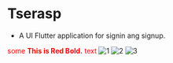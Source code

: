 # Tserasp

* A UI Flutter application for signin ang signup.


<span style="color:red">some **This is Red Bold.** text</span>
![1](https://user-images.githubusercontent.com/61249937/125175818-5a0dbc80-e1d7-11eb-8e62-7d74d0638207.jpg)
![2](https://user-images.githubusercontent.com/61249937/125175820-5da14380-e1d7-11eb-90fd-0759bd802ab0.jpg)
![3](https://user-images.githubusercontent.com/61249937/125175821-6134ca80-e1d7-11eb-8f67-b5509bb4f5cc.jpg)


